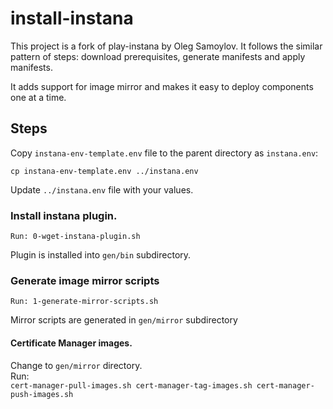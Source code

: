 # install-instana

This project is a fork of play-instana by Oleg Samoylov. 
It follows the similar pattern of steps: download prerequisites, generate manifests and apply manifests.

It adds support for image mirror and makes it easy to deploy components one at a time.

## Steps 

Copy `instana-env-template.env` file to the parent directory as `instana.env`:<br/>

`cp instana-env-template.env ../instana.env` 

Update `../instana.env` file with your values.<br/>

### Install instana plugin.
`Run: 0-wget-instana-plugin.sh` 

Plugin is installed into `gen/bin` subdirectory.<br/>

### Generate image mirror scripts
`Run: 1-generate-mirror-scripts.sh`<br/>

Mirror scripts are generated in `gen/mirror` subdirectory<br/>

#### Certificate Manager images.
Change to `gen/mirror` directory.<br/>
Run:<br/>
`
cert-manager-pull-images.sh
cert-manager-tag-images.sh
cert-manager-push-images.sh
`
